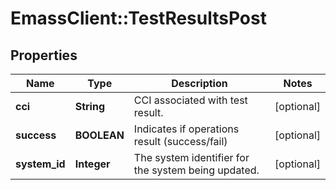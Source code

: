 # EmassClient::TestResultsPost

## Properties
Name | Type | Description | Notes
------------ | ------------- | ------------- | -------------
**cci** | **String** | CCI associated with test result. | [optional] 
**success** | **BOOLEAN** | Indicates if operations result (success/fail) | [optional] 
**system_id** | **Integer** | The system identifier for the system being updated. | [optional] 

